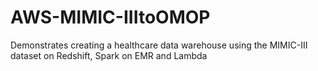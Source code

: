 # AWS-MIMIC-IIItoOMOP
Demonstrates creating a healthcare data warehouse using the MIMIC-III dataset on Redshift, Spark on EMR and Lambda
